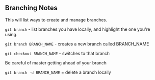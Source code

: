 ## Branching Notes

This will list ways to create and manage branches.

`git branch` - list branches you have locally, and highlight the one you're using.

`git branch BRANCH_NAME` - creates a new branch called BRANCH_NAME

`git checkout BRANCH_NAME` - switches to that branch

Be careful of master getting ahead of your branch

`git branch -d BRANCH_NAME` = delete a branch locally
